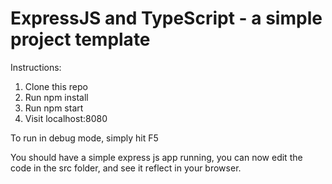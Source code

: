 # ExpressJS and TypeScript - a simple project template

Instructions:

1. Clone this repo
2. Run npm install
3. Run npm start
4. Visit localhost:8080

To run in debug mode, simply hit F5

You should have a simple express js app running, you can now edit the code in the src folder, and see it reflect in your browser.
